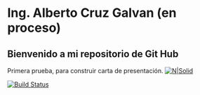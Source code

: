 # Ing. Alberto Cruz Galvan (en proceso)
## Bienvenido a mi repositorio de Git Hub

Primera prueba, para construir carta de presentación.
[![N|Solid](https://cldup.com/dTxpPi9lDf.thumb.png)](https://nodesource.com/products/nsolid)

[![Build Status](https://travis-ci.org/joemccann/dillinger.svg?branch=master)](https://travis-ci.org/joemccann/dillinger)



